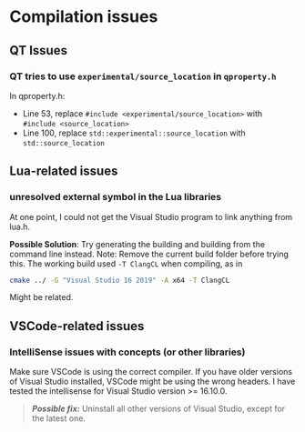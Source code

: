 # Compilation issues

## QT Issues

### QT tries to use `experimental/source_location` in `qproperty.h`

In qproperty.h:

- Line 53, replace `#include <experimental/source_location>` with `#include <source_location>`
- Line 100, replace `std::experimental::source_location` with `std::source_location`

## Lua-related issues

### unresolved external symbol in the Lua libraries

At one point, I could not get the Visual Studio program to link anything from lua.h.

**Possible Solution**:
Try generating the building and building from the command line instead. Note: Remove the current build folder before trying this.
The working build used `-T ClangCL` when compiling, as in

```sh
cmake ../ -G "Visual Studio 16 2019" -A x64 -T ClangCL
```

Might be related.

## VSCode-related issues

### IntelliSense issues with concepts (or other libraries)

Make sure VSCode is using the correct compiler. If you have older versions of Visual Studio installed, VSCode might be using the wrong headers. I have tested the intellisense for Visual Studio version >= 16.10.0.

> **_Possible fix:_** Uninstall all other versions of Visual Studio, except for the latest one.
